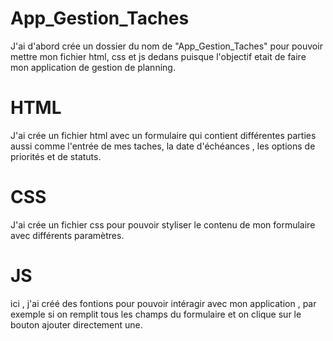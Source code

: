 # App_Gestion_Taches

J'ai d'abord crée un dossier du nom de "App_Gestion_Taches" pour pouvoir mettre mon fichier html, css et js dedans puisque l'objectif etait de faire mon application de gestion de planning.

#  HTML

J'ai crée un fichier html avec un formulaire qui contient différentes parties aussi comme l'entrée de mes taches, la date d'échéances , les options de priorités et de statuts.

# CSS

J'ai crée un fichier css pour pouvoir styliser le contenu de mon formulaire avec différents paramètres.

# JS

ici , j'ai créé des fontions pour pouvoir intéragir avec mon application , par exemple si on remplit tous les champs du formulaire et on clique sur le bouton ajouter directement une.